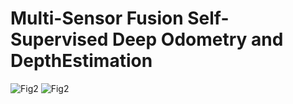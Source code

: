 # Multi-Sensor Fusion Self-Supervised Deep Odometry and DepthEstimation
![Fig2](https://user-images.githubusercontent.com/20850889/110105027-d8e68900-7de2-11eb-8111-d512501a8a7a.png)
![Fig2](https://user-images.githubusercontent.com/20850889/110105027-d8e68900-7de2-11eb-8111-d512501a8a7a.png)
